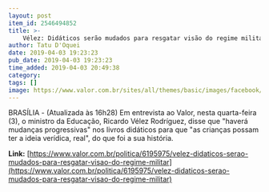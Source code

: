 ```yaml
---
layout: post
item_id: 2546494852
title: >-
    Vélez: Didáticos serão mudados para resgatar visão do regime militar
author: Tatu D'Oquei
date: 2019-04-03 19:23:23
pub_date: 2019-04-03 19:23:23
time_added: 2019-04-03 20:49:38
category: 
tags: []
image: https://www.valor.com.br/sites/all/themes/basic/images/facebook/valor-big.jpg
---
```


BRASÍLIA - (Atualizada às 16h28) Em entrevista ao Valor, nesta quarta-feira (3), o ministro da Educação, Ricardo Vélez Rodríguez, disse que "haverá mudanças progressivas" nos livros didáticos para que "as crianças possam ter a ideia verídica, real", do que foi a sua história.

**Link:** [https://www.valor.com.br/politica/6195975/velez-didaticos-serao-mudados-para-resgatar-visao-do-regime-militar](https://www.valor.com.br/politica/6195975/velez-didaticos-serao-mudados-para-resgatar-visao-do-regime-militar)

